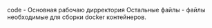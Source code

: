 code - Основная рабочаю дирректория
Остальные файлы - файлы необходимые для сборки docker контейнеров.
